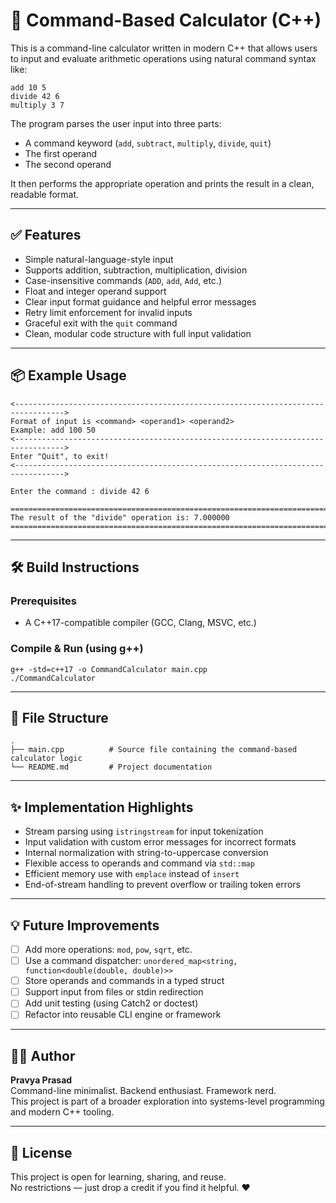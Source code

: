 # 🧮 Command-Based Calculator (C++)

This is a command-line calculator written in modern C++ that allows users to input and evaluate arithmetic operations using natural command syntax like:

```
add 10 5
divide 42 6
multiply 3 7
```

The program parses the user input into three parts:
- A command keyword (`add`, `subtract`, `multiply`, `divide`, `quit`)
- The first operand
- The second operand

It then performs the appropriate operation and prints the result in a clean, readable format.

---

## ✅ Features

- Simple natural-language-style input
- Supports addition, subtraction, multiplication, division
- Case-insensitive commands (`ADD`, `add`, `Add`, etc.)
- Float and integer operand support
- Clear input format guidance and helpful error messages
- Retry limit enforcement for invalid inputs
- Graceful exit with the `quit` command
- Clean, modular code structure with full input validation

---

## 📦 Example Usage

```
<--------------------------------------------------------------------------------->
Format of input is <command> <operand1> <operand2>
Example: add 100 50
<--------------------------------------------------------------------------------->
Enter "Quit", to exit!
<--------------------------------------------------------------------------------->

Enter the command : divide 42 6

===================================================================================
The result of the "divide" operation is: 7.000000
===================================================================================
```

---

## 🛠️ Build Instructions

### Prerequisites

- A C++17-compatible compiler (GCC, Clang, MSVC, etc.)

### Compile & Run (using g++)

```
g++ -std=c++17 -o CommandCalculator main.cpp
./CommandCalculator
```

---

## 📂 File Structure

```
.
├── main.cpp          # Source file containing the command-based calculator logic
└── README.md         # Project documentation
```

---

## ✨ Implementation Highlights

- Stream parsing using `istringstream` for input tokenization
- Input validation with custom error messages for incorrect formats
- Internal normalization with string-to-uppercase conversion
- Flexible access to operands and command via `std::map`
- Efficient memory use with `emplace` instead of `insert`
- End-of-stream handling to prevent overflow or trailing token errors

---

## 💡 Future Improvements

- [ ] Add more operations: `mod`, `pow`, `sqrt`, etc.
- [ ] Use a command dispatcher: `unordered_map<string, function<double(double, double)>>`
- [ ] Store operands and commands in a typed struct
- [ ] Support input from files or stdin redirection
- [ ] Add unit testing (using Catch2 or doctest)
- [ ] Refactor into reusable CLI engine or framework

---

## 👩‍💻 Author

**Pravya Prasad**  
Command-line minimalist. Backend enthusiast. Framework nerd.  
This project is part of a broader exploration into systems-level programming and modern C++ tooling.

---

## 📝 License

This project is open for learning, sharing, and reuse.  
No restrictions — just drop a credit if you find it helpful. ❤️